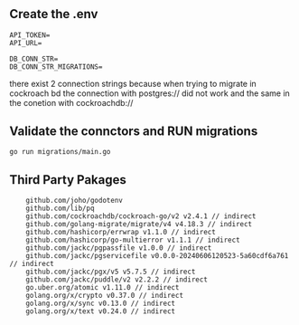 # 

## Create the .env
```
API_TOKEN=
API_URL=

DB_CONN_STR=
DB_CONN_STR_MIGRATIONS=
```
there exist 2 connection strings because when trying to migrate in cockroach bd the connection with postgres:// did not work and the same in the conetion with cockroachdb://

## Validate the connctors and RUN migrations
```
go run migrations/main.go
```


## Third Party Pakages
```
    github.com/joho/godotenv
    github.com/lib/pq
	github.com/cockroachdb/cockroach-go/v2 v2.4.1 // indirect
	github.com/golang-migrate/migrate/v4 v4.18.3 // indirect
	github.com/hashicorp/errwrap v1.1.0 // indirect
	github.com/hashicorp/go-multierror v1.1.1 // indirect
	github.com/jackc/pgpassfile v1.0.0 // indirect
	github.com/jackc/pgservicefile v0.0.0-20240606120523-5a60cdf6a761 // indirect
	github.com/jackc/pgx/v5 v5.7.5 // indirect
	github.com/jackc/puddle/v2 v2.2.2 // indirect
	go.uber.org/atomic v1.11.0 // indirect
	golang.org/x/crypto v0.37.0 // indirect
	golang.org/x/sync v0.13.0 // indirect
	golang.org/x/text v0.24.0 // indirect
```